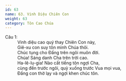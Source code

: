 ```yaml
---
id: 63
name: 63. Vinh Diệu Chiên Con
weight: 63
category: Tôn Cao Chúa
---
```

<dl><dt>Câu 1:</dt><dd data-verse="1">Vinh diệu cao quý thay Chiên Con này, <br/>Giê-xu con suy tôn mình Chúa thôi. <br/>Chúc tụng cho Đấng trên ngôi muôn đời. <br/>Chúa! Sáng danh Cha trên trời cao. <br/>Ha-lê-lu-gia! Nào cất tiếng tôn ngợi Cha, <br/>cùng đến trước ngôi, quỳ xuống trước Vua mọi vua, <br/>Đấng con thờ lạy và ngợi khen chúc tôn. </dd></dl>
